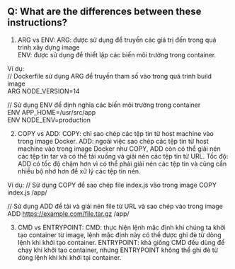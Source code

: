 ## Q: What are the differences between these instructions?

1. ARG vs ENV:
ARG: được sử dụng để truyền các giá trị đến trong quá trình xây dựng image  
ENV: được sử dụng để thiết lập các biến môi trường trong container.  

Ví dụ:  
// Dockerfile sử dụng ARG để truyền tham số vào trong quá trình build image  
ARG NODE_VERSION=14  

// Sử dụng ENV để định nghĩa các biến môi trường trong container  
ENV APP_HOME=/usr/src/app  
ENV NODE_ENV=production  

2. COPY vs ADD:
COPY: chỉ sao chép các tệp tin từ host machine vào trong image Docker.
ADD: ngoài việc sao chép các tệp tin từ host machine vào trong image Docker như COPY, ADD còn có thể giải nén các tệp tin tar và có thể tải xuống và giải nén các tệp tin từ URL.
Tốc độ: ADD có tốc độ chậm hơn vì có thể phải giải nén các tệp tin và cũng cần nhiều bộ nhớ hơn để xử lý các tệp tin nén.

Ví dụ:
// Sử dụng COPY để sao chép file index.js vào trong image
COPY index.js /app/

// Sử dụng ADD để tải và giải nén file từ URL và sao chép vào trong image
ADD https://example.com/file.tar.gz /app/

3. CMD vs ENTRYPOINT:
CMD: thực hiện lệnh mặc định khi chúng ta khởi tạo container từ image, lệnh mặc định này có thể được ghi đè từ dòng lệnh khi khởi tạo container.
ENTRYPOINT: khá giống CMD đều dùng để chạy khi khởi tạo container, nhưng ENTRYPOINT không thể ghi đè từ dòng lệnh khi khi khởi tại container.



